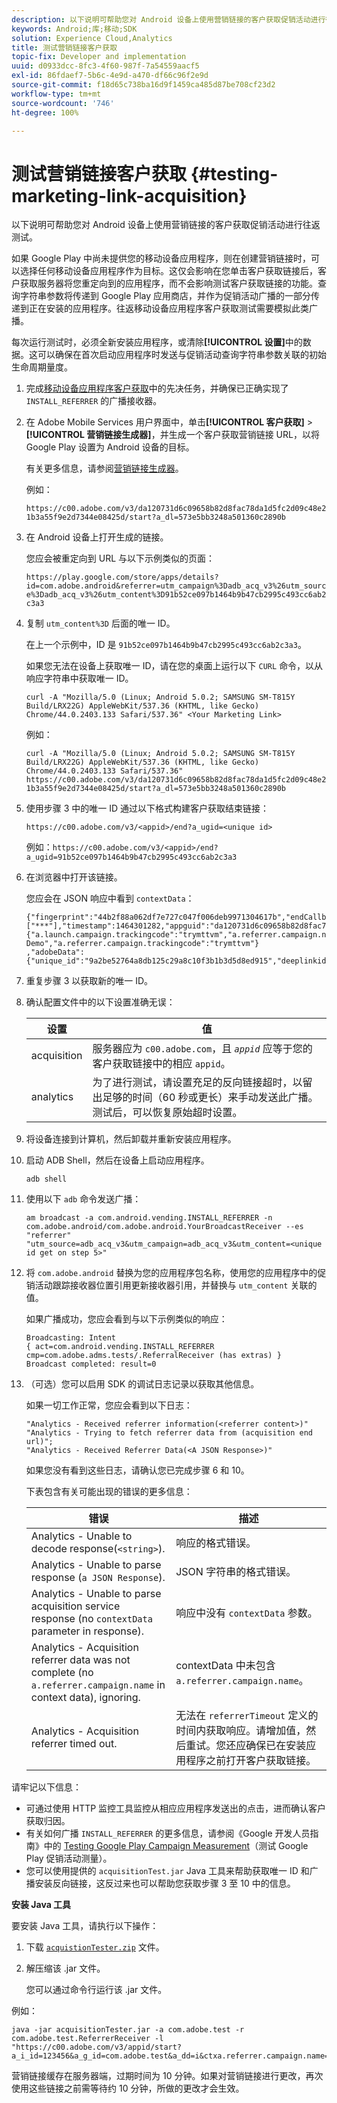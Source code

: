 ```yaml
---
description: 以下说明可帮助您对 Android 设备上使用营销链接的客户获取促销活动进行往返测试。
keywords: Android;库;移动;SDK
solution: Experience Cloud,Analytics
title: 测试营销链接客户获取
topic-fix: Developer and implementation
uuid: d0933dcc-8fc3-4f60-987f-7a54559aacf5
exl-id: 86fdaef7-5b6c-4e9d-a470-df66c96f2e9d
source-git-commit: f18d65c738ba16d9f1459ca485d87be708cf23d2
workflow-type: tm+mt
source-wordcount: '746'
ht-degree: 100%

---
```


# 测试营销链接客户获取 {#testing-marketing-link-acquisition}

以下说明可帮助您对 Android 设备上使用营销链接的客户获取促销活动进行往返测试。

如果 Google Play 中尚未提供您的移动设备应用程序，则在创建营销链接时，可以选择任何移动设备应用程序作为目标。这仅会影响在您单击客户获取链接后，客户获取服务器将您重定向到的应用程序，而不会影响测试客户获取链接的功能。查询字符串参数将传递到 Google Play 应用商店，并作为促销活动广播的一部分传递到正在安装的应用程序。往返移动设备应用程序客户获取测试需要模拟此类广播。

每次运行测试时，必须全新安装应用程序，或清除&#x200B;**[!UICONTROL 设置]**&#x200B;中的数据。这可以确保在首次启动应用程序时发送与促销活动查询字符串参数关联的初始生命周期量度。

1. 完成[移动设备应用程序客户获取](/help/android/acquisition-main/acquisition.md)中的先决任务，并确保已正确实现了 `INSTALL_REFERRER` 的广播接收器。
1. 在 Adobe Mobile Services 用户界面中，单击&#x200B;**[!UICONTROL 客户获取]** > **[!UICONTROL 营销链接生成器]**，并生成一个客户获取营销链接 URL，以将 Google Play 设置为 Android 设备的目标。

   有关更多信息，请参阅[营销链接生成器](/help/using/acquisition-main/c-marketing-links-builder/c-marketing-links-builder.md)。

   例如：

   `https://c00.adobe.com/v3/da120731d6c09658b82d8fac78da1d5fc2d09c48e21b3a55f9e2d7344e08425d/start?a_dl=573e5bb3248a501360c2890b`

1. 在 Android 设备上打开生成的链接。

   您应会被重定向到 URL 与以下示例类似的页面：

   `https://play.google.com/store/apps/details?id=com.adobe.android&referrer=utm_campaign%3Dadb_acq_v3%26utm_source%3Dadb_acq_v3%26utm_content%3D91b52ce097b1464b9b47cb2995c493cc6ab2c3a3`

1. 复制 `utm_content%3D` 后面的唯一 ID。

   在上一个示例中，ID 是 `91b52ce097b1464b9b47cb2995c493cc6ab2c3a3`。

   如果您无法在设备上获取唯一 ID，请在您的桌面上运行以下 `CURL` 命令，以从响应字符串中获取唯一 ID。

   `curl -A "Mozilla/5.0 (Linux; Android 5.0.2; SAMSUNG SM-T815Y Build/LRX22G) AppleWebKit/537.36 (KHTML, like Gecko) Chrome/44.0.2403.133 Safari/537.36" <Your Marketing Link>`

   例如：

   `curl -A "Mozilla/5.0 (Linux; Android 5.0.2; SAMSUNG SM-T815Y Build/LRX22G) AppleWebKit/537.36 (KHTML, like Gecko) Chrome/44.0.2403.133 Safari/537.36" https://c00.adobe.com/v3/da120731d6c09658b82d8fac78da1d5fc2d09c48e21b3a55f9e2d7344e08425d/start?a_dl=573e5bb3248a501360c2890b`

1. 使用步骤 3 中的唯一 ID 通过以下格式构建客户获取结束链接：

   `https://c00.adobe.com/v3/<appid>/end?a_ugid=<unique id>`

   例如：`https://c00.adobe.com/v3/<appid>/end?a_ugid=91b52ce097b1464b9b47cb2995c493cc6ab2c3a3`

1. 在浏览器中打开该链接。

   您应会在 JSON 响应中看到 `contextData`：

   ```
   {"fingerprint":"44b2f88a062df7e727c047f006deb9971304617b","endCallbacks":["***"],"timestamp":1464301282,"appguid":"da120731d6c09658b82d8fac78da1d5fc2d09c48e21b3a55f9e2d7344e08425d","contextData": 
   {"a.launch.campaign.trackingcode":"trymttvm","a.referrer.campaign.name":"Android Demo","a.referrer.campaign.trackingcode":"trymttvm"} 
   ,"adobeData":{"unique_id":"9a2be52764a8db125c29a8c10f3b1b3d5d8ed915","deeplinkid":"57476c26072932ec6d3a470b"}}.
   ```

1. 重复步骤 3 以获取新的唯一 ID。
1. 确认配置文件中的以下设置准确无误：

   | 设置 | 值 |
   |--- |--- |
   | acquisition | 服务器应为 `c00.adobe.com`，且 *`appid`* 应等于您的客户获取链接中的相应 `appid`。 |
   | analytics | 为了进行测试，请设置充足的反向链接超时，以留出足够的时间（60 秒或更长）来手动发送此广播。测试后，可以恢复原始超时设置。 |

1. 将设备连接到计算机，然后卸载并重新安装应用程序。
1. 启动 ADB Shell，然后在设备上启动应用程序。

   ```
   adb shell
   ```

1. 使用以下 `adb` 命令发送广播：

   ```
   am broadcast -a com.android.vending.INSTALL_REFERRER -n com.adobe.android/com.adobe.android.YourBroadcastReceiver --es "referrer" "utm_source=adb_acq_v3&utm_campaign=adb_acq_v3&utm_content=<unique id get on step 5>"
   ```

1. 将 `com.adobe.android` 替换为您的应用程序包名称，使用您的应用程序中的促销活动跟踪接收器位置引用更新接收器引用，并替换与 `utm_content` 关联的值。

   如果广播成功，您应会看到与以下示例类似的响应：

   ```
   Broadcasting: Intent 
   { act=com.android.vending.INSTALL_REFERRER cmp=com.adobe.adms.tests/.ReferralReceiver (has extras) } 
   Broadcast completed: result=0 
   ```

1. （可选）您可以启用 SDK 的调试日志记录以获取其他信息。

   如果一切工作正常，您应会看到以下日志：

   ```
   "Analytics - Received referrer information(<referrer content>)" 
   "Analytics - Trying to fetch referrer data from (acquisition end url)"; 
   "Analytics - Received Referrer Data(<A JSON Response>)"
   ```

   如果您没有看到这些日志，请确认您已完成步骤 6 和 10。

   下表包含有关可能出现的错误的更多信息：

   | 错误 | 描述 |
   |--- |--- |
   | Analytics - Unable to decode response(`<string>`). | 响应的格式错误。 |
   | Analytics - Unable to parse response (`a JSON Response`). | JSON 字符串的格式错误。 |
   | Analytics - Unable to parse acquisition service response (no `contextData` parameter in response). | 响应中没有 `contextData` 参数。 |
   | Analytics - Acquisition referrer data was not complete (no `a.referrer.campaign.name` in context data), ignoring. | contextData 中未包含 `a.referrer.campaign.name`。 |
   | Analytics - Acquisition referrer timed out. | 无法在 `referrerTimeout` 定义的时间内获取响应。请增加值，然后重试。您还应确保已在安装应用程序之前打开客户获取链接。 |

请牢记以下信息：

* 可通过使用 HTTP 监控工具监控从相应应用程序发送出的点击，进而确认客户获取归因。
* 有关如何广播 `INSTALL_REFERRER` 的更多信息，请参阅《Google 开发人员指南》中的 [Testing Google Play Campaign Measurement](https://developers.google.com/analytics/solutions/testing-play-campaigns)（测试 Google Play 促销活动测量）。
* 您可以使用提供的 `acquisitionTest.jar` Java 工具来帮助获取唯一 ID 和广播安装反向链接，这反过来也可以帮助您获取步骤 3 至 10 中的信息。

**安装 Java 工具**

要安装 Java 工具，请执行以下操作：

1. 下载 [`acquistionTester.zip`](../assets/acquisitionTester.zip) 文件。
1. 解压缩该 .jar 文件。

   您可以通过命令行运行该 .jar 文件。

例如：

```
java -jar acquisitionTester.jar -a com.adobe.test -r com.adobe.test.ReferrerReceiver -l "https://c00.adobe.com/v3/appid/start?a_i_id=123456&a_g_id=com.adobe.test&a_dd=i&ctxa.referrer.campaign.name=name&ctxa.referrer.campaign.trackingcode=1234
```

营销链接缓存在服务器端，过期时间为 10 分钟。如果对营销链接进行更改，再次使用这些链接之前需等待约 10 分钟，所做的更改才会生效。

